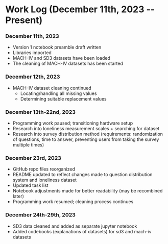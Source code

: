 # Work Log (December 11th, 2023 -- Present)

### December 11th, 2023

- Version 1 notebook preamble draft written
- Libraries imported
- MACH-IV and SD3 datasets have been loaded
- The cleaning of MACH-IV datasets has been started

### December 12th, 2023

- MACH-IV dataset cleaning continued
  - Locating/handling all missing values
  - Determining suitable replacement values
 
### December 13th-22nd, 2023

- Programming work paused; transitioning hardware setup
- Research into loneliness measurement scales + searching for dataset
- Research into survey distribution method (requirements: randomization of questions, time to answer, preventing users from taking the survey multiple times)

### December 23rd, 2023

- GitHub repo files reorganized
- README updated to reflect changes made to question distribution system and loneliness dataset
- Updated task list
- Notebook adjustments made for better readability (may be recombined later)
- Programming work resumed; cleaning process continues

### December 24th-29th, 2023

- SD3 data cleaned and added as separate jupyter notebook
- Added codebooks (explanations of datasets) for sd3 and mach-iv datasets


